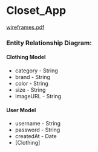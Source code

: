 # Closet_App

[wireframes.pdf](Documentation/wireframes.pdf)


### Entity Relationship Diagram:

#### Clothing Model
* category - String
* brand - String
* color - String
* size - String
* imageURL - String

#### User Model
* username - String
* password - String
* createdAt - Date
* [Clothing]
